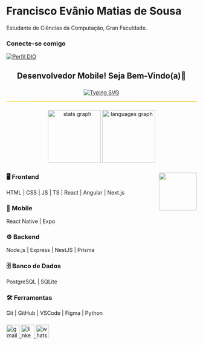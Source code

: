# Francisco Evânio Matias de Sousa

Estudante de Ciências da Computação, Gran Faculdade.

### Conecte-se comigo

[![Perfil DIO](https://img.shields.io/badge/-Meu%20Perfil%20na%20DIO-30A3DC?style=for-the-badge)](https://www.dio.me/users/evanioshark)





<h2 align="center">Desenvolvedor Mobile! Seja Bem-Vindo(a)👋​</h2>

###

<div align="center">
  <a href="https://git.io/typing-svg"><img src="https://readme-typing-svg.herokuapp.com?font=Fira+Code&size=26&pause=1000&center=true&vCenter=true&width=470&lines=Oi%2C+Meu+nome+%C3%A9+Matias!;Sou+Desenvolvedor+Mobile!;Bem-Vindo(a)+ao+meu+perfil!+%F0%9F%91%8B%E2%80%8B" alt="Typing SVG" /></a>
</div>
<hr style="border: none; height: 2px; background: linear-gradient(to right, #fde047, #facc15, #fbbf24);" />

###

<div align="center">
  <img src="https://github-readme-stats.vercel.app/api?username=EvanioTech&hide_title=false&hide_rank=false&show_icons=true&include_all_commits=true&count_private=true&disable_animations=false&theme=radical&locale=pt-br&hide_border=false" height="140" alt="stats graph"  />
  <img src="https://github-readme-stats.vercel.app/api/top-langs?username=EvanioTech&locale=pt-br&hide_title=false&layout=compact&card_width=320&langs_count=5&theme=radical&hide_border=false" height="140" alt="languages graph"  />
</div>

###

<img align="right" height="100" src="https://cdna.artstation.com/p/assets/images/images/021/720/920/original/pixel-jeff-mario.gif?1572709433"  />

###

### 🖥️ Frontend  
HTML | CSS | JS | TS | React | Angular | Next.js  

### 📱 Mobile  
React Native | Expo  

### ⚙️ Backend  
Node.js | Express | NestJS | Prisma  

### 🗄️ Banco de Dados  
PostgreSQL | SQLite  

### 🛠️ Ferramentas  
Git | GitHub | VSCode | Figma | Python  



###

<div align="left">
  
  <a href="mailto:evanioshark@gmail.com">
    <img src="https://img.shields.io/static/v1?message=Gmail&logo=gmail&label=&color=D14836&logoColor=white&labelColor=&style=for-the-badge" height="35" alt="gmail logo"  />
  </a>
  <a href="https://www.linkedin.com/in/evanio-matias-987ba3249/">
    <img src="https://img.shields.io/static/v1?message=LinkedIn&logo=linkedin&label=&color=0077B5&logoColor=white&labelColor=&style=for-the-badge" height="35" alt="linkedin logo"  /> 
  </a>
  <a href="https://wa.me/5585991785953?text=Ol%C3%A1%2C%Matias%2C%20quero%20saber%20mais%20sobre%20os%20servi%C3%A7os.">
    <img src="https://img.shields.io/static/v1?message=Whatsapp&logo=whatsapp&label=&color=25D366&logoColor=white&labelColor=&style=for-the-badge" height="35" alt="whatsapp logo"  /> 
  </a>
</div>

###

<br clear="both">


